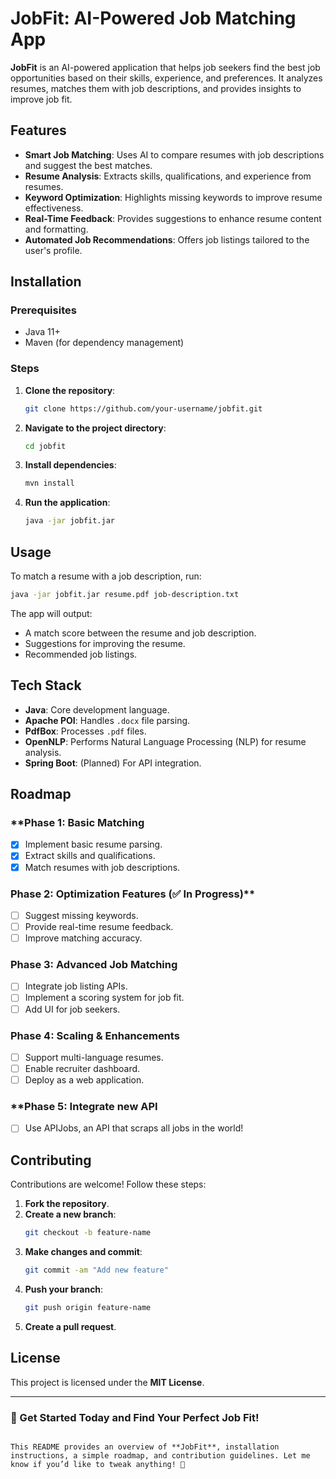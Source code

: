 
# JobFit: AI-Powered Job Matching App

**JobFit** is an AI-powered application that helps job seekers find the best job opportunities based on their skills, experience, and preferences. It analyzes resumes, matches them with job descriptions, and provides insights to improve job fit.

## Features
- **Smart Job Matching**: Uses AI to compare resumes with job descriptions and suggest the best matches.
- **Resume Analysis**: Extracts skills, qualifications, and experience from resumes.
- **Keyword Optimization**: Highlights missing keywords to improve resume effectiveness.
- **Real-Time Feedback**: Provides suggestions to enhance resume content and formatting.
- **Automated Job Recommendations**: Offers job listings tailored to the user's profile.

## Installation
### Prerequisites
- Java 11+
- Maven (for dependency management)

### Steps
1. **Clone the repository**:
   ```bash
   git clone https://github.com/your-username/jobfit.git
   ```
2. **Navigate to the project directory**:
   ```bash
   cd jobfit
   ```
3. **Install dependencies**:
   ```bash
   mvn install
   ```
4. **Run the application**:
   ```bash
   java -jar jobfit.jar
   ```

## Usage
To match a resume with a job description, run:
```bash
java -jar jobfit.jar resume.pdf job-description.txt
```
The app will output:
- A match score between the resume and job description.
- Suggestions for improving the resume.
- Recommended job listings.

## Tech Stack
- **Java**: Core development language.
- **Apache POI**: Handles `.docx` file parsing.
- **PdfBox**: Processes `.pdf` files.
- **OpenNLP**: Performs Natural Language Processing (NLP) for resume analysis.
- **Spring Boot**: (Planned) For API integration.

## Roadmap
### **Phase 1: Basic Matching
- [X] Implement basic resume parsing.
- [X] Extract skills and qualifications.
- [X] Match resumes with job descriptions.

### **Phase 2: Optimization Features** (✅ In Progress)**
- [ ] Suggest missing keywords.
- [ ] Provide real-time resume feedback.
- [ ] Improve matching accuracy.

### **Phase 3: Advanced Job Matching**
- [ ] Integrate job listing APIs.
- [ ] Implement a scoring system for job fit.
- [ ] Add UI for job seekers.

### **Phase 4: Scaling & Enhancements**
- [ ] Support multi-language resumes.
- [ ] Enable recruiter dashboard.
- [ ] Deploy as a web application.

### **Phase 5: Integrate new API
- [ ] Use APIJobs, an API that scraps all jobs in the world!

## Contributing
Contributions are welcome! Follow these steps:
1. **Fork the repository**.
2. **Create a new branch**:
   ```bash
   git checkout -b feature-name
   ```
3. **Make changes and commit**:
   ```bash
   git commit -am "Add new feature"
   ```
4. **Push your branch**:
   ```bash
   git push origin feature-name
   ```
5. **Create a pull request**.

## License
This project is licensed under the **MIT License**.

---

### **🚀 Get Started Today and Find Your Perfect Job Fit!**
```

This README provides an overview of **JobFit**, installation instructions, a simple roadmap, and contribution guidelines. Let me know if you’d like to tweak anything! 🚀
